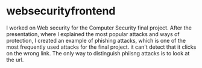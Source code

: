 # websecurityfrontend
I worked on Web security for the Computer Security final project. 
After the presentation, where I explained the most popular attacks and ways of protection, 
I created an example of phishing attacks, which is one of the most frequently used attacks for the final project. 
it can't detect that it clicks on the wrong link. The only way to distinguish phiisng attacks is to look at the url.
